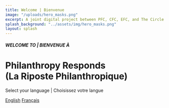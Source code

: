 ```yaml
---
title: Welcome | Bienvenue
image: "/uploads/hero_masks.png"
excerpt: A joint digital project between PFC, CFC, EFC, and The Circle.
splash_background: "../assets/img/hero_masks.png"
layout: splash
---
```


<h5>WELCOME TO | BIENVENUE À</h5>
<h1>Philanthropy Responds<br/>(La Riposte Philanthropique)</h1>

<p>Select your language | Choisissez votre langue</p>

<a class="button--transparent" href="{{ site.baseurl }}en/">English</a>
<a class="button--transparent" href="{{ site.baseurl }}fr/">Français</a>